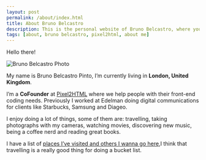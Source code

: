 ```yaml
---
layout: post
permalink: /about/index.html
title: About Bruno Belcastro
description: This is the personal website of Bruno Belcastro, where you can find posts, photos and ocassional ramblings and rants.
tags: [about, bruno belcastro, pixel2html, about me]
---
```


Hello there! 

![Bruno Belcastro Photo](https://cldup.com/wP_2ATY2DY.jpg)

My name is Bruno Belcastro Pinto, I’m currently living in **London, United Kingdom**. 

I’m a **CoFounder** at [Pixel2HTML](http://pixel2html.com) where we help people with their front-end coding needs. Previously I worked at Edelman doing digital communications for clients like Starbucks, Samsung and Diageo. 

I enjoy doing a lot of things, some of them are: travelling, taking photographs with my cameras, watching movies, discovering new music, being a coffee nerd and reading great books. 

I have a list of [places I’ve visited and others I wanna go here](/travel),I think that travelling is a really good thing for doing a bucket list.
